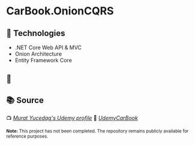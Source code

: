 # CarBook.OnionCQRS

## 🚀 Technologies  
- .NET Core Web API & MVC 
- Onion Architecture  
- Entity Framework Core  

## 📸 

## 📚 Source  
📺 *[Murat Yucedag's Udemy profile](https://www.udemy.com/user/murat-yucedag-3/?kw=murat+yucedag&src=sac)*
🐙 *[UdemyCarBook](https://github.com/MuratYucedag/UdemyCarBook)*

<small>**Note:** This project has not been completed. The repository remains publicly available for reference purposes.</small>
